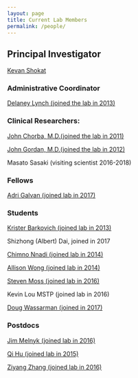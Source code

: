 ```yaml
---
layout: page
title: Current Lab Members
permalink: /people/
---
```


## Principal Investigator

<a href="{{ site.baseurl }}/publications"><span>Kevan Shokat</span></a>

### Administrative Coordinator

<a href="{{ site.baseurl }}/delaney"><span>Delaney Lynch (joined the lab in 2013)</span></a>


### Clinical Researchers:

<a href="{{ site.baseurl }}/chorba"><span>John Chorba, M.D.(joined the lab in 2011)</span></a>

<a href="{{ site.baseurl }}/gordan"><span>John Gordan, M.D.(joined the lab in 2012)</span></a>

Masato Sasaki (visiting scientist 2016-2018)

### Fellows

 <a href="{{ site.baseurl }}/galvan"><span>Adri Galvan (joined lab in 2017)</span></a>

### Students

<a href="{{ site.baseurl }}/barkovich"><span>Krister Barkovich (joined lab in 2013)</span></a>

Shizhong (Albert) Dai, joined in 2017

<a href="{{ site.baseurl }}/nnadi"><span>Chimno Nnadi (joined lab in 2014)</span></a>

<a href="{{ site.baseurl }}/wong"><span>Allison Wong (joined lab in 2014)</span></a>

<a href="{{ site.baseurl }}/moss"><span>Steven Moss (joined lab in 2016)</span></a>

Kevin Lou MSTP (joined lab in 2016)

<a href="{{ site.baseurl }}/wassarman"><span>Doug Wassarman (joined in 2017)</span></a>

### Postdocs

<a href="{{ site.baseurl }}/melnyk"><span>Jim Melnyk (joined lab in 2016)</span></a>

<a href="{{ site.baseurl }}/hu"><span>Qi Hu (joined lab in 2015)</span></a>

<a href="{{ site.baseurl }}/zhang"><span>Ziyang Zhang (joined lab in 2016)</span></a>
